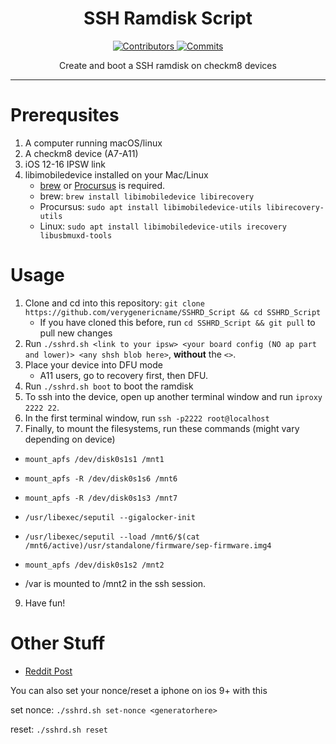 <h1 align="center">SSH Ramdisk Script</h1>

<p align="center">
  <a href="https://github.com/verygenericname/SSHRD_Script/graphs/contributors" target="_blank">
    <img src="https://img.shields.io/github/contributors/verygenericname/SSHRD_Script.svg" alt="Contributors">
  </a>
  <a href="https://github.com/verygenericname/SSHRD_Script/commits/main" target="_blank">
    <img src="https://img.shields.io/github/commit-activity/w/verygenericname/SSHRD_Script.svg" alt="Commits">
  </a>
</p>

<p align="center">
Create and boot a SSH ramdisk on checkm8 devices
</p>

---

# Prerequsites
1. A computer running macOS/linux
2. A checkm8 device (A7-A11)
3. iOS 12-16 IPSW link
4. libimobiledevice installed on your Mac/Linux
    - [brew](https://brew.sh) or [Procursus](https://github.com/ProcursusTeam/Procursus) is required.
    - brew: `brew install libimobiledevice libirecovery`
    - Procursus: `sudo apt install libimobiledevice-utils libirecovery-utils`
    - Linux: `sudo apt install libimobiledevice-utils irecovery libusbmuxd-tools`

# Usage
1. Clone and cd into this repository: `git clone https://github.com/verygenericname/SSHRD_Script && cd SSHRD_Script`
    - If you have cloned this before, run `cd SSHRD_Script && git pull` to pull new changes
2. Run `./sshrd.sh <link to your ipsw> <your board config (NO ap part and lower)> <any shsh blob here>`, **without** the `<>`.
3. Place your device into DFU mode
    - A11 users, go to recovery first, then DFU.
4. Run `./sshrd.sh boot` to boot the ramdisk
5. To ssh into the device, open up another terminal window and run `iproxy 2222 22`.
6. In the first terminal window, run `ssh -p2222 root@localhost`
7. Finally, to mount the filesystems, run these commands (might vary depending on device)
  - `mount_apfs /dev/disk0s1s1 /mnt1`
  - `mount_apfs -R /dev/disk0s1s6 /mnt6`
  - `mount_apfs -R /dev/disk0s1s3 /mnt7`
  - `/usr/libexec/seputil --gigalocker-init`
  - `/usr/libexec/seputil --load /mnt6/$(cat /mnt6/active)/usr/standalone/firmware/sep-firmware.img4`
  - `mount_apfs /dev/disk0s1s2 /mnt2`
    
  - /var is mounted to /mnt2 in the ssh session.
9. Have fun!

# Other Stuff
- [Reddit Post](https://www.reddit.com/r/jailbreak/comments/wgiye1/free_release_ssh_ramdisk_creator_for_iphones_ipad/)

You can also set your nonce/reset a iphone on ios 9+ with this

set nonce: `./sshrd.sh set-nonce <generatorhere>`

reset: `./sshrd.sh reset`
